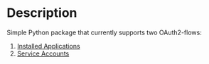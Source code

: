 # Description
Simple Python package that currently supports two OAuth2-flows:

1. [Installed Applications](https://developers.google.com/identity/protocols/OAuth2InstalledApp)
2. [Service Accounts](https://developers.google.com/identity/protocols/OAuth2ServiceAccount)